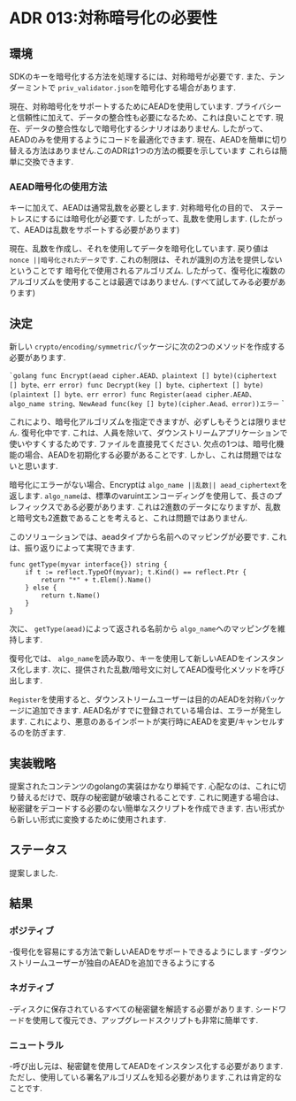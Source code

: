 # ADR 013:対称暗号化の必要性

## 環境

SDKのキーを暗号化する方法を処理するには、対称暗号が必要です.
また、テンダーミントで `priv_validator.json`を暗号化する場合があります.

現在、対称暗号化をサポートするためにAEADを使用しています.
プライバシーと信頼性に加えて、データの整合性も必要になるため、これは良いことです.
現在、データの整合性なしで暗号化するシナリオはありません.
したがって、AEADのみを使用するようにコードを最適化できます.
現在、AEADを簡単に切り替える方法はありません.このADRは1つの方法の概要を示しています
これらは簡単に交換できます.

### AEAD暗号化の使用方法

キーに加えて、AEADは通常乱数を必要とします.
対称暗号化の目的で、
ステートレスにするには暗号化が必要です.
したがって、乱数を使用します.
(したがって、AEADは乱数をサポートする必要があります)

現在、乱数を作成し、それを使用してデータを暗号化しています.
戻り値は `nonce ||暗号化されたデータ`です.
これの制限は、それが識別の方法を提供しないということです
暗号化で使用されるアルゴリズム.
したがって、復号化に複数のアルゴリズムを使用することは最適ではありません.
(すべて試してみる必要があります)

## 決定

新しい `crypto/encoding/symmetric`パッケージに次の2つのメソッドを作成する必要があります.

`` `golang
func Encrypt(aead cipher.AEAD、plaintext [] byte)(ciphertext [] byte、err error)
func Decrypt(key [] byte、ciphertext [] byte)(plaintext [] byte、err error)
func Register(aead cipher.AEAD、algo_name string、NewAead func(key [] byte)(cipher.Aead、error))エラー
`` `

これにより、暗号化アルゴリズムを指定できますが、必ずしもそうとは限りません.
復号化中です.
これは、人員を除いて、ダウンストリームアプリケーションで使いやすくするためです.
ファイルを直接見てください.
欠点の1つは、暗号化機能の場合、AEADを初期化する必要があることです.
しかし、これは問題ではないと思います.

暗号化にエラーがない場合、Encryptは `algo_name ||乱数|| aead_ciphertext`を返します.
`algo_name`は、標準のvaruintエンコーディングを使用して、長さのプレフィックスである必要があります.
これは2進数のデータになりますが、乱数と暗号文も2進数であることを考えると、これは問題ではありません.

このソリューションでは、aeadタイプから名前へのマッピングが必要です.
これは、振り返りによって実現できます.

```golang
func getType(myvar interface{}) string {
    if t := reflect.TypeOf(myvar); t.Kind() == reflect.Ptr {
        return "*" + t.Elem().Name()
    } else {
        return t.Name()
    }
}
```

次に、 `getType(aead)`によって返される名前から `algo_name`へのマッピングを維持します.

復号化では、 `algo_name`を読み取り、キーを使用して新しいAEADをインスタンス化します.
次に、提供された乱数/暗号文に対してAEAD復号化メソッドを呼び出します.

`Register`を使用すると、ダウンストリームユーザーは目的のAEADを対称パッケージに追加できます.
AEAD名がすでに登録されている場合は、エラーが発生します.
これにより、悪意のあるインポートが実行時にAEADを変更/キャンセルするのを防ぎます.

## 実装戦略

提案されたコンテンツのgolangの実装はかなり単純です.
心配なのは、これに切り替えるだけで、既存の秘密鍵が破壊されることです.
これに関連する場合は、秘密鍵をデコードする必要のない簡単なスクリプトを作成できます.
古い形式から新しい形式に変換するために使用されます.

## ステータス

提案しました.

## 結果

### ポジティブ

-復号化を容易にする方法で新しいAEADをサポートできるようにします
-ダウンストリームユーザーが独自のAEADを追加できるようにする

### ネガティブ

-ディスクに保存されているすべての秘密鍵を解読する必要があります.
   シードワードを使用して復元でき、アップグレードスクリプトも非常に簡単です.

### ニュートラル

-呼び出し元は、秘密鍵を使用してAEADをインスタンス化する必要があります.
   ただし、使用している署名アルゴリズムを知る必要があります.これは肯定的なことです.
